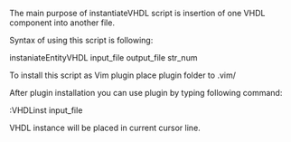 The main purpose of instantiateVHDL script is insertion of one VHDL component into another file.

Syntax of using this script is following:

  instaniateEntityVHDL input_file output_file str_num

To install this script as Vim plugin place plugin folder to .vim/

After plugin installation you can use plugin by typing following command:

  :VHDLinst input_file

VHDL instance will be placed in current cursor line.
